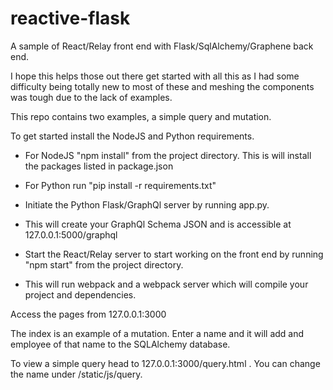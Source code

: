 # reactive-flask
A sample of React/Relay front end with Flask/SqlAlchemy/Graphene back end.

I hope this helps those out there get started with all this as I had some difficulty being totally new to most of these
and meshing the components was tough due to the lack of examples.


This repo contains two examples, a simple query and mutation.

To get started install the NodeJS and Python requirements.

- For NodeJS "npm install" from the project directory. This is will install the packages listed in package.json
- For Python run "pip install -r requirements.txt"

- Initiate the Python Flask/GraphQl server by running app.py.
- This will create your GraphQl Schema JSON and is accessible at 127.0.0.1:5000/graphql


- Start the React/Relay server to start working on the front end by running "npm start" from the project directory.
- This will run webpack and a webpack server which will compile your project and dependencies.

Access the pages from 127.0.0.1:3000

The index is an example of a mutation. Enter a name and it will add and employee of that name to the SQLAlchemy database.

To view a simple query head to 127.0.0.1:3000/query.html . You can change the name under /static/js/query.
